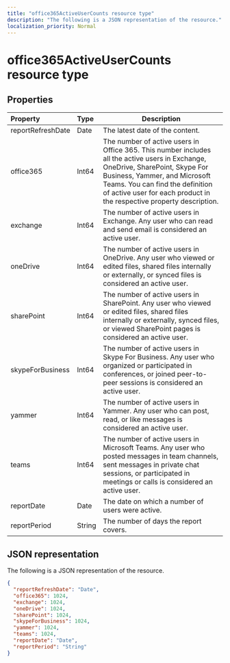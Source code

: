```yaml
---
title: "office365ActiveUserCounts resource type"
description: "The following is a JSON representation of the resource."
localization_priority: Normal
---
```


# office365ActiveUserCounts resource type

## Properties

| Property          | Type   | Description                              |
| :---------------- | :----- | ---------------------------------------- |
| reportRefreshDate | Date   | The latest date of the content.          |
| office365         | Int64  | The number of active users in Office 365. This number includes all the active users in Exchange, OneDrive, SharePoint, Skype For Business, Yammer, and Microsoft Teams. You can find the definition of active user for each product in the respective property description. |
| exchange          | Int64  | The number of active users in Exchange. Any user who can read and send email is considered an active user. |
| oneDrive          | Int64  | The number of active users in OneDrive. Any user who viewed or edited files, shared files internally or externally, or synced files is considered an active user. |
| sharePoint        | Int64  | The number of active users in SharePoint. Any user who viewed or edited files, shared files internally or externally, synced files, or viewed SharePoint pages is considered an active user. |
| skypeForBusiness  | Int64  | The number of active users in Skype For Business. Any user who organized or participated in conferences, or joined peer-to-peer sessions is considered an active user. |
| yammer            | Int64  | The number of active users in Yammer. Any user who can post, read, or like messages is considered an active user. |
| teams             | Int64  | The number of active users in Microsoft Teams. Any user who posted messages in team channels, sent messages in private chat sessions, or participated in meetings or calls is considered an active user. |
| reportDate        | Date   | The date on which a number of users were active. |
| reportPeriod      | String | The number of days the report covers.    |

## JSON representation

The following is a JSON representation of the resource.

<!-- {
  "blockType": "resource",
  "@odata.type": "microsoft.graph.office365ActiveUserCounts"
} -->

```json
{
  "reportRefreshDate": "Date", 
  "office365": 1024, 
  "exchange": 1024, 
  "oneDrive": 1024, 
  "sharePoint": 1024, 
  "skypeForBusiness": 1024, 
  "yammer": 1024, 
  "teams": 1024, 
  "reportDate": "Date", 
  "reportPeriod": "String"
}
```
